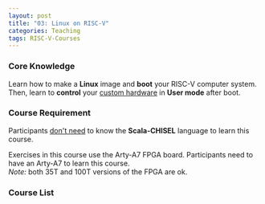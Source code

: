 ```yaml
---
layout: post
title: "03: Linux on RISC-V"
categories: Teaching
tags: RISC-V-Courses
---
```


### Core Knowledge

Learn how to make a **Linux** image and **boot** your RISC-V computer system.
<br>
Then, learn to **control** your <ins>custom hardware</ins> in **User mode** after boot.

### Course Requirement

Participants <ins>don't need</ins> to know the **Scala-CHISEL** language to learn this course.

Exercises in this course use the Arty-A7 FPGA board. Participants need to have an Arty-A7 to learn this course.
<br>
*Note:* both 35T and 100T versions of the FPGA are ok.

### Course List


